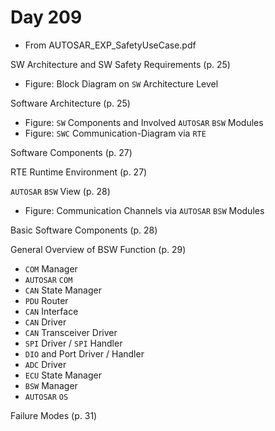 # Day 209

* From AUTOSAR\_EXP\_SafetyUseCase.pdf

SW Architecture and SW Safety Requirements (p. 25)
* Figure: Block Diagram on `SW` Architecture Level

Software Architecture (p. 25)
* Figure: `SW` Components and Involved `AUTOSAR` `BSW` Modules
* Figure: `SWC` Communication-Diagram via `RTE`

Software Components (p. 27)

RTE Runtime Environment (p. 27)

`AUTOSAR` `BSW` View (p. 28)
* Figure: Communication Channels via `AUTOSAR` `BSW` Modules

Basic Software Components (p. 28)

General Overview of BSW Function (p. 29)
* `COM` Manager
* `AUTOSAR` `COM`
* `CAN` State Manager
* `PDU` Router
* `CAN` Interface
* `CAN` Driver
* `CAN` Transceiver Driver
* `SPI` Driver / `SPI` Handler
* `DIO` and Port Driver / Handler
* `ADC` Driver
* `ECU` State Manager
* `BSW` Manager
* `AUTOSAR` `OS`

Failure Modes (p. 31)
